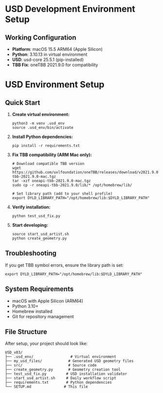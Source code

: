 # USD Development Environment Setup

## Working Configuration
- **Platform**: macOS 15.5 ARM64 (Apple Silicon)
- **Python**: 3.10.13 in virtual environment
- **USD**: usd-core 25.5.1 (pip-installed)
- **TBB Fix**: oneTBB 2021.9.0 for compatibility

# USD Environment Setup

## Quick Start

1. **Create virtual environment:**
   ```
   python3 -m venv .usd_env
   source .usd_env/bin/activate
   ```

2. **Install Python dependencies:**
   ```
   pip install -r requirements.txt
   ```

3. **Fix TBB compatibility (ARM Mac only):**
   ```
   # Download compatible TBB version
   wget https://github.com/uxlfoundation/oneTBB/releases/download/v2021.9.0/oneapi-tbb-2021.9.0-mac.tgz
   tar -xzf oneapi-tbb-2021.9.0-mac.tgz
   sudo cp -r oneapi-tbb-2021.9.0/lib/* /opt/homebrew/lib/
   
   # Set library path (add to your shell profile)
   export DYLD_LIBRARY_PATH="/opt/homebrew/lib:$DYLD_LIBRARY_PATH"
   ```

4. **Verify installation:**
   ```
   python test_usd_fix.py
   ```

5. **Start developing:**
   ```
   source start_usd_artist.sh
   python create_geometry.py
   ```

## Troubleshooting

If you get TBB symbol errors, ensure the library path is set:
```
export DYLD_LIBRARY_PATH="/opt/homebrew/lib:$DYLD_LIBRARY_PATH"
```

## System Requirements

- macOS with Apple Silicon (ARM64)
- Python 3.10+
- Homebrew installed
- Git for repository management

## File Structure

After setup, your project should look like:
```
USD_v03/
├── .usd_env/                 # Virtual environment
├── my_usd_files/            # Generated USD geometry files
├── src/                     # Source code
├── create_geometry.py       # Geometry creation tool
├── test_usd_fix.py         # USD installation validator
├── start_usd_artist.sh     # Daily workflow script
├── requirements.txt        # Python dependencies
└── SETUP.md               # This file
```